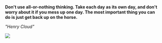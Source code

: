 **Don't use all-or-nothing thinking. Take each day as its own day, and don't worry about it if you mess up one day. The most important thing you can do is just get back up on the horse.**

*"Henry Cloud"*

![](https://api.nosense.lol/ghvc/?username=cdfrm)